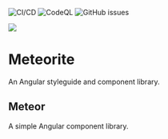 ![CI/CD](https://github.com/FreekMencke/Meteorite/workflows/CI/CD/badge.svg)
![CodeQL](https://github.com/FreekMencke/Meteorite/workflows/CodeQL/badge.svg)
![GitHub issues](https://img.shields.io/github/issues/FreekMencke/Meteorite.svg)

![](.//projects/code-comet-io/src/assets/logo-light.svg)

# Meteorite

An Angular styleguide and component library.

## Meteor

A simple Angular component library.
